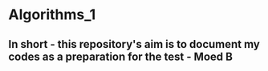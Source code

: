 # Algorithms_1

## In short - this repository's aim is to document my codes as a preparation for the test - Moed B
